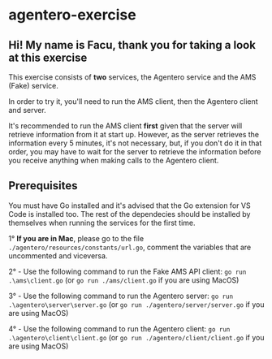 # agentero-exercise

## Hi! My name is Facu, thank you for taking a look at this exercise 

This exercise consists of **two** services, the Agentero service and the AMS (Fake) service.

In order to try it, you'll need to run the AMS client, then the Agentero client and server.

It's recommended to run the AMS client **first** given that the server will retrieve information from it at start up. However, as the server retrieves the information every 5 minutes, it's not necessary, but, if you don't do it in that order, you may have to wait for the server to retrieve the information before you receive anything when making calls to the Agentero client.

## Prerequisites
You must have Go installed and it's advised that the Go extension for VS Code is installed too. The rest of the dependecies should be installed by themselves when running the services for the first time.

1° **If you are in Mac**, please go to the file `./agentero/resources/constants/url.go`, comment the variables that are uncommented and viceversa.

2° - Use the following command to run the Fake AMS API client: `go run .\ams\client.go` (or `go run ./ams/client.go` if you are using MacOS)

3° - Use the following command to run the Agentero server: `go run .\agentero\server\server.go` (or `go run ./agentero/server/server.go` if you are using MacOS)

4° - Use the following command to run the Agentero client: `go run .\agentero\client\client.go` (or `go run ./agentero/client/client.go` if you are using MacOS)
